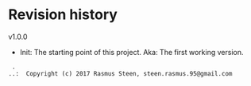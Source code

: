 Revision history
=======================================

v1.0.0

* Init: The starting point of this project. Aka: The first working version.

```
 .  
..:  Copyright (c) 2017 Rasmus Steen, steen.rasmus.95@gmail.com
```

